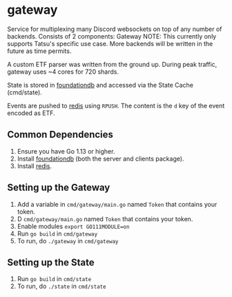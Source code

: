 # gateway

Service for multiplexing many Discord websockets on top of any number of backends.
Consists of 2 components: Gateway
NOTE: This currently only supports Tatsu's specific use case. More backends will be written in the future
as time permits.

A custom ETF parser was written from the ground up. During peak traffic, gateway uses ~4 cores for 720 shards.

State is stored in [foundationdb](https://www.foundationdb.org/) and accessed via the State Cache (cmd/state).

Events are pushed to [redis](https://redis.io) using `RPUSH`. The content is the `d` key of the event encoded as ETF.

## Common Dependencies
1. Ensure you have Go 1.13 or higher.
1. Install [foundationdb](https://www.foundationdb.org/download/) (both the server and clients package).
1. Install [redis](https://redis.io).

## Setting up the Gateway
1. Add a variable in `cmd/gateway/main.go` named `Token` that contains your token.
1. D `cmd/gateway/main.go` named `Token` that contains your token.
1. Enable modules `export GO111MODULE=on`
1. Run `go build` in `cmd/gateway`
1. To run, do `./gateway` in `cmd/gateway`

## Setting up the State
1. Run `go build` in `cmd/state`
1. To run, do `./state` in `cmd/state`
